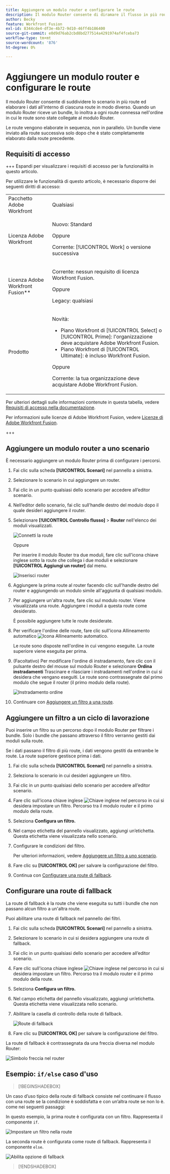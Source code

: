 ```yaml
---
title: Aggiungere un modulo router e configurare le route
description: Il modulo Router consente di diramare il flusso in più route ed elaborare i dati all'interno di ciascuna route in modo diverso. Una volta che un modulo Router riceve un bundle, lo inoltra a ogni route connessa nell'ordine in cui le route sono state collegate al modulo Router.
author: Becky
feature: Workfront Fusion
exl-id: 8344cde4-df3e-4b72-9d10-46ff4b186400
source-git-commit: e0d9d76ab2cbd8bd277514a4291974af4fceba73
workflow-type: tm+mt
source-wordcount: '876'
ht-degree: 0%

---
```


# Aggiungere un modulo router e configurare le route

Il modulo Router consente di suddividere lo scenario in più route ed elaborare i dati all&#39;interno di ciascuna route in modo diverso. Quando un modulo Router riceve un bundle, lo inoltra a ogni route connessa nell&#39;ordine in cui le route sono state collegate al modulo Router.

Le route vengono elaborate in sequenza, non in parallelo. Un bundle viene inviato alla route successiva solo dopo che è stato completamente elaborato dalla route precedente.


## Requisiti di accesso

+++ Espandi per visualizzare i requisiti di accesso per la funzionalità in questo articolo.

Per utilizzare le funzionalità di questo articolo, è necessario disporre dei seguenti diritti di accesso:

<table style="table-layout:auto">
 <col> 
 <col> 
 <tbody> 
  <tr> 
   <td role="rowheader">Pacchetto Adobe Workfront</td> 
   <td> <p>Qualsiasi</p> </td> 
  </tr> 
  <tr data-mc-conditions=""> 
   <td role="rowheader">Licenza Adobe Workfront</td> 
   <td> <p>Nuovo: Standard</p><p>Oppure</p><p>Corrente: [!UICONTROL Work] o versione successiva</p> </td> 
  </tr> 
  <tr> 
   <td role="rowheader">Licenza Adobe Workfront Fusion**</td> 
   <td>
   <p>Corrente: nessun requisito di licenza Workfront Fusion.</p>
   <p>Oppure</p>
   <p>Legacy: qualsiasi </p>
   </td> 
  </tr> 
  <tr> 
   <td role="rowheader">Prodotto</td> 
   <td>
   <p>Novità:</p> <ul><li>Piano Workfront di [!UICONTROL Select] o [!UICONTROL Prime]: l'organizzazione deve acquistare Adobe Workfront Fusion.</li><li>Piano Workfront di [!UICONTROL Ultimate]: è incluso Workfront Fusion.</li></ul>
   <p>Oppure</p>
   <p>Corrente: la tua organizzazione deve acquistare Adobe Workfront Fusion.</p>
   </td> 
  </tr>
 </tbody> 
</table>

Per ulteriori dettagli sulle informazioni contenute in questa tabella, vedere [Requisiti di accesso nella documentazione](/help/workfront-fusion/references/licenses-and-roles/access-level-requirements-in-documentation.md).

Per informazioni sulle licenze di Adobe Workfront Fusion, vedere [Licenze di Adobe Workfront Fusion](/help/workfront-fusion/set-up-and-manage-workfront-fusion/licensing-operations-overview/license-automation-vs-integration.md).

+++

## Aggiungere un modulo router a uno scenario

È necessario aggiungere un modulo Router prima di configurare i percorsi.

1. Fai clic sulla scheda **[!UICONTROL Scenari]** nel pannello a sinistra.
1. Selezionare lo scenario in cui aggiungere un router.
1. Fai clic in un punto qualsiasi dello scenario per accedere all’editor scenario.
1. Nell’editor dello scenario, fai clic sull’handle destro del modulo dopo il quale desideri aggiungere il router.
1. Selezionare **[!UICONTROL Controllo flusso]** > **Router** nell&#39;elenco dei moduli visualizzati.

   ![Connetti la route](assets/connect-the-router-350x108.png)

   Oppure

   Per inserire il modulo Router tra due moduli, fare clic sull&#39;icona chiave inglese sotto la route che collega i due moduli e selezionare **[!UICONTROL Aggiungi un router]** dal menu.

   ![Inserisci router](assets/insert-router-350x191.png)
1. Aggiungere la prima route al router facendo clic sull&#39;handle destro del router e aggiungendo un modulo simile all&#39;aggiunta di qualsiasi modulo.
1. Per aggiungere un&#39;altra route, fare clic sul modulo router. Viene visualizzata una route. Aggiungere i moduli a questa route come desiderato.

   È possibile aggiungere tutte le route desiderate.

1. Per verificare l&#39;ordine delle route, fare clic sull&#39;icona Allineamento automatico ![Icona Allineamento automatico](assets/auto-align.png).

   Le route sono disposte nell&#39;ordine in cui vengono eseguite. La route superiore viene eseguita per prima.

1. (Facoltativo) Per modificare l&#39;ordine di instradamento, fare clic con il pulsante destro del mouse sul modulo Router e selezionare **Ordina instradamenti** Trascinare e rilasciare i instradamenti nell&#39;ordine in cui si desidera che vengano eseguiti. Le route sono contrassegnate dal primo modulo che segue il router (il primo modulo della route).

   ![Instradamento ordine](assets/order-routes.png)

1. Continuare con [Aggiungere un filtro a una route](#add-a-filter-to-a-route).

## Aggiungere un filtro a un ciclo di lavorazione

Puoi inserire un filtro su un percorso dopo il modulo Router per filtrare i bundle. Solo i bundle che passano attraverso il filtro verranno gestiti dai moduli sulla route.

Se i dati passano il filtro di più route, i dati vengono gestiti da entrambe le route. La route superiore gestisce prima i dati.

1. Fai clic sulla scheda **[!UICONTROL Scenari]** nel pannello a sinistra.
1. Seleziona lo scenario in cui desideri aggiungere un filtro.
1. Fai clic in un punto qualsiasi dello scenario per accedere all’editor scenario.
1. Fare clic sull&#39;icona chiave inglese ![Chiave inglese](assets/wrench-icon.png) nel percorso in cui si desidera impostare un filtro. Percorso tra il modulo router e il primo modulo della route.
1. Seleziona **Configura un filtro.**
1. Nel campo etichetta del pannello visualizzato, aggiungi un’etichetta. Questa etichetta viene visualizzata nello scenario.
1. Configurare le condizioni del filtro.

   Per ulteriori informazioni, vedere [Aggiungere un filtro a uno scenario](/help/workfront-fusion/create-scenarios/add-modules/add-a-filter-to-a-scenario.md).

1. Fare clic su **[!UICONTROL OK]** per salvare la configurazione del filtro.

1. Continua con [Configurare una route di fallback](#configure-a-fallback-route).

## Configurare una route di fallback

La route di fallback è la route che viene eseguita su tutti i bundle che non passano alcun filtro a un&#39;altra route.

Puoi abilitare una route di fallback nel pannello dei filtri.

1. Fai clic sulla scheda **[!UICONTROL Scenari]** nel pannello a sinistra.
1. Selezionare lo scenario in cui si desidera aggiungere una route di fallback.
1. Fai clic in un punto qualsiasi dello scenario per accedere all’editor scenario.
1. Fare clic sull&#39;icona chiave inglese ![Chiave inglese](assets/wrench-icon.png) nel percorso in cui si desidera impostare un filtro. Percorso tra il modulo router e il primo modulo della route.
1. Seleziona **Configura un filtro.**
1. Nel campo etichetta del pannello visualizzato, aggiungi un’etichetta. Questa etichetta viene visualizzata nello scenario.
1. Abilitare la casella di controllo della route di fallback.

   ![Route di fallback](assets/fallback-route-350x260.png)

1. Fare clic su **[!UICONTROL OK]** per salvare la configurazione del filtro.

La route di fallback è contrassegnata da una freccia diversa nel modulo Router:

![Simbolo freccia nel router](assets/arrow-sign-in-router-module-350x361.png)

## Esempio: `if/else` caso d&#39;uso

>[!BEGINSHADEBOX]

Un caso d’uso tipico della route di fallback consiste nel continuare il flusso con una route se la condizione è soddisfatta e con un’altra route se non lo è. come nei seguenti passaggi:

In questo esempio, la prima route è configurata con un filtro. Rappresenta il componente `if`.

![Impostare un filtro nella route](assets/set-up-a-filter-2-350x242.png)

La seconda route è configurata come route di fallback. Rappresenta il componente `else`.

![Abilita opzione di fallback](assets/enable-fallback-route-option-350x238.png)

>[!ENDSHADEBOX]
